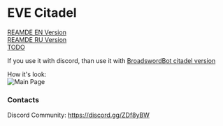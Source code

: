 # EVE Citadel
[REAMDE EN Version](README_EN.md)<br>
[REAMDE RU Version](README_RU.md)<br>
[TODO](TODO.md)<br>

If you use it with discord, than use it with [BroadswordBot citadel version](https://github.com/hiveliberty/Broadsword/tree/citadel)

How it's look:<br>
![Main Page](../assets/screenshots/main.png?raw=true)

### Contacts
Discord Community: https://discord.gg/ZDf8yBW